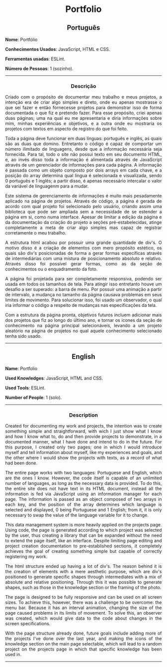 <h1 align="center">Portfolio</h1>

<h2 align="center">Português</h2>


**Nome**: Portfólio

**Conhecimentos Usados**: JavaScript, HTML e CSS.

**Ferramentas usadas**: ESLint.

**Número de Pessoas**: 1 (sozinho).

-----------------------

<h3 align="center">Descrição</h3>

<p align="justify">Criado com o propósito de documentar meu trabalho e meus projetos, a intenção era de criar algo simples e direto, onde eu apenas mostrasse
o que sei fazer e então fornecesse projetos para demonstrar isso de forma documentada o que fiz e pretendo fazer. Para esse propósito, criei apenas duas páginas; uma na qual eu me apresentaria e diria informações sobre mim, minhas experiências e objetivos, e a outra onde eu mostraria os projetos com textos em aspecto de registro do que foi feito.</p>
<p align="justify">Toda a página deve funcionar em duas línguas: português e inglês, as quais são as duas que domino. Entretanto o código é capaz de comportar
um número ilimitado de linguagens, desde que a informação necessária seja fornecida. Para tal, todo o site não possui texto em seu documento HTML, e, ao invés disso
toda a informação é alimentada através de JavaScript através de um gerenciador de informações para cada página. A informação é passada como um objeto composto por
dois arrays em cada chave, e a posição do array determina qual língua é selecionada e visualizada, sendo 0 português e 1 inglês; a partir disso, é apenas necessário
intercalar o valor da variável de linguagenm para a mudar.</p>
<p align="justify">Este sistema de gerenciamento de informações é muito mais pesadamente aplicado na página de projetos. Através de código, a página é gerada de
acordo com qual projeto foi selecionado pelo usuário, criando assim uma biblioteca que pode ser ampliada sem a necessidade de se estender a página em si, como numa interface. Apesar de limitar a edição da página e da documentação da criação do projeto a seções pré-estabelecidas, atinge completamente a meta de criar algo simples mas capaz de registrar corretamente o meu trabalho.</p>
<p align="justify">A estrutura html acabou por possuir uma grande quantidade de div's. O motivo disso é a criação de elementos com mero propósito estético, os quais
são div's posicionadas de forma a gerar formas específicas através de intermediárias com uma mistura de posicionamento absoluto e relativo. Através disso foi possível
gerar formas, como as da seção de conhecimentos ou o enquadramento da foto.</p>
<p align="justify">A página foi projetada para ser completamente responsiva, podendo ser usada em todos os tamanhos de tela. Para atingir isso entretanto houve um
desafio a ser superado: a barra de menu. Por possuir uma animação a partir de intervalo, a mudança no tamanho da página causava problemas em seus limites de movimento.
Para solucionar isso, foi usado um observador, o qual iria informar o código a respeito de mudanças nas especificações da tela.</p>
<p align="justify">Com a estrutura da página pronta, objetivos futuros incluem adicionar mais dos projetos que fiz ao longo do último ano, e tornar os ícones da seção de conhecimento na página principal selecionáveis, levando a um projeto aleatório na página de projetos no qual aquele conhecimento selecionado tenha sido usado.</p>

----------------------

<h2 align="center">English</h2>


**Name**: Portfolio

**Used Knowledges**: JavaScript, HTML and CSS.

**Used Tools**: ESLint.

**Number of People**: 1 (solo).

-----------------------

<h3 align="center">Description</h3>

<p align="justify">Created for documenting my work and projects, the intention was to create something simple and straightforward, with wich I just show
what I know and how I know what to, do and then provide projects to demonstrate, in a documented manner, what I have done and intend to do in the future. For this purpose, I created only two pages; one in which I would introduce myself and tell information about myself, like my experiences and goals, and the other where I would show the projects with texts, as a record of what had been done.</p>
<p align="justify">The entire page works with two languages: Portuguese and English, which are the ones I know. However, the code itself is capable of
an unlimited number of languages, as long as the necessary data is provided. To do this, the entire site does not have text in its HTML document, instead
all the information is fed via JavaScript using an information manager for each page. The information is passed as an object composed of
two arrays in each key, and the position of the array determines which language is selected and displayed, 0 being Portuguese and 1 English; from it, it is only necessary to swap the value of the language variable for it to change.</p>
<p align="justify">This data management system is more heavily applied on the projects page. Using code, the page is generated according to which project was selected by the user, thus creating a library that can be expanded without the need to extend the page itself, like an interface. Despite limiting page editing and project creation documentation to pre-established sections, it completely achieves the goal of creating something simple but capable of correctly registering my work.</p>
<p align="justify">The html structure ended up having a lot of div's. The reason behind it is the creation of elements with a mere aesthetic purpose, which
are div's positioned to generate specific shapes through intermediates with a mix of absolute and relative positioning. Through this it was possible to generate shapes, such as those in the knowledge section or the framing of the photo.</p>
<p align="justify">The page is designed to be fully responsive and can be used on all screen sizes. To achieve this, however, there was a
challenge to be overcome: the menu bar. Because it has an interval animation, changing the size of the page caused problems in its limits of movement.
To solve this, an observer was created, which would give data to the code about changes in the screen specifications.</p>
<p align="justify">With the page structure already done, future goals include adding more of the projects I've done over the last year, and making the icons of the knowledge section on the main page selectable, which will lead to a random project on the projects page in which that specific knowledge has been used in.</p>

----------------------
